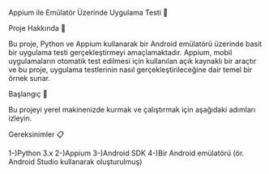 Appium ile Emülatör Üzerinde Uygulama Testi 📱

Proje Hakkında 🌟

Bu proje, Python ve Appium kullanarak bir Android emülatörü üzerinde basit bir uygulama testi gerçekleştirmeyi amaçlamaktadır. Appium, mobil uygulamaların otomatik test edilmesi için kullanılan açık kaynaklı bir araçtır ve bu proje, uygulama testlerinin nasıl gerçekleştirileceğine dair temel bir örnek sunar.

Başlangıç 🚀

Bu projeyi yerel makinenizde kurmak ve çalıştırmak için aşağıdaki adımları izleyin.

Gereksinimler 📋

1-)Python 3.x
2-)Appium
3-)Android SDK
4-)Bir Android emülatörü (ör. Android Studio kullanarak oluşturulmuş)

